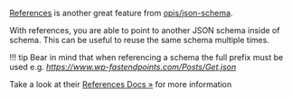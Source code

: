 [References](https://opis.io/json-schema/2.x/references.html) is another great feature from
[opis/json-schema](https://opis.io/json-schema/2.x/).

With references, you are able to point to another JSON schema inside of schema. This can
be useful to reuse the same schema multiple times.

!!! tip
    Bear in mind that when referencing a schema the full prefix must be used e.g.
    *https://www.wp-fastendpoints.com/Posts/Get.json*

Take a look at their [References Docs »](https://opis.io/json-schema/2.x/references.html)
for more information
